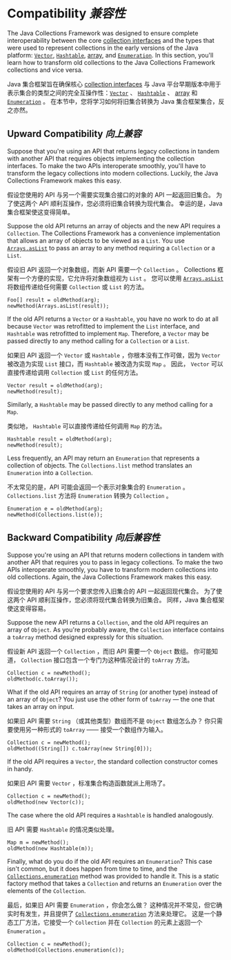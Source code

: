 # Compatibility _兼容性_


The Java Collections Framework was designed to ensure complete interoperability between the core [collection interfaces](https://docs.oracle.com/javase/tutorial/collections/interfaces/index.html) and the types that were used to represent collections in the early versions of the Java platform: [`Vector`](https://docs.oracle.com/javase/8/docs/api/java/util/Vector.html), [`Hashtable`](https://docs.oracle.com/javase/8/docs/api/java/util/Hashtable.html), [array](https://docs.oracle.com/javase/tutorial/java/nutsandbolts/arrays.html), and [`Enumeration`](https://docs.oracle.com/javase/8/docs/api/java/util/Enumeration.html). 
In this section, you'll learn how to transform old collections to the Java Collections Framework collections and vice versa.


Java 集合框架旨在确保核心 [collection interfaces](./../index.md) 与 Java 平台早期版本中用于表示集合的类型之间的完全互操作性：[`Vector`](https://docs.oracle.com/javase/8/docs/api/java/util/Vector.html) 、 [`Hashtable`](https://docs.oracle.com/javase/8/docs/api/java/util/Hashtable.html) 、 [array](./../../java/nutsandbolts/arrays.md) 和 [`Enumeration`](https://docs.oracle.com/javase/8/docs/api/java/util/Enumeration.html) 。
在本节中，您将学习如何将旧集合转换为 Java 集合框架集合，反之亦然。


## Upward Compatibility _向上兼容_


Suppose that you're using an API that returns legacy collections in tandem with another API that requires objects implementing the collection interfaces. 
To make the two APIs interoperate smoothly, you'll have to transform the legacy collections into modern collections. 
Luckily, the Java Collections Framework makes this easy.


假设您使用的 API 与另一个需要实现集合接口的对象的 API 一起返回旧集合。
为了使这两个 API 顺利互操作，您必须将旧集合转换为现代集合。
幸运的是，Java 集合框架使这变得简单。


Suppose the old API returns an array of objects and the new API requires a `Collection`. 
The Collections Framework has a convenience implementation that allows an array of objects to be viewed as a `List`. 
You use [`Arrays.asList`](https://docs.oracle.com/javase/8/docs/api/java/util/Arrays.html#asList-T...-) to pass an array to any method requiring a `Collection` or a `List`.


假设旧 API 返回一个对象数组，而新 API 需要一个 `Collection` 。
Collections 框架有一个方便的实现，它允许将对象数组视为 `List` 。
您可以使用 [`Arrays.asList`](https://docs.oracle.com/javase/8/docs/api/java/util/Arrays.html#asList-T...-) 将数组传递给任何需要 `Collection` 或 `List` 的方法。


```text
Foo[] result = oldMethod(arg);
newMethod(Arrays.asList(result));
```


If the old API returns a `Vector` or a `Hashtable`, you have no work to do at all because `Vector` was retrofitted to implement the `List` interface, and `Hashtable` was retrofitted to implement `Map`. 
Therefore, a `Vector` may be passed directly to any method calling for a `Collection` or a `List`.


如果旧 API 返回一个 `Vector` 或 `Hashtable` ，你根本没有工作可做，因为 `Vector` 被改造为实现 `List` 接口，而 `Hashtable` 被改造为实现 `Map` 。
因此， `Vector` 可以直接传递给调用 `Collection` 或 `List` 的任何方法。


```text
Vector result = oldMethod(arg);
newMethod(result);
```


Similarly, a `Hashtable` may be passed directly to any method calling for a `Map`.


类似地， `Hashtable` 可以直接传递给任何调用 `Map` 的方法。


```text
Hashtable result = oldMethod(arg);
newMethod(result);
```


Less frequently, an API may return an `Enumeration` that represents a collection of objects. 
The `Collections.list` method translates an `Enumeration` into a `Collection`.


不太常见的是，API 可能会返回一个表示对象集合的 `Enumeration` 。
`Collections.list` 方法将 `Enumeration` 转换为 `Collection` 。


```text
Enumeration e = oldMethod(arg);
newMethod(Collections.list(e));
```


## Backward Compatibility _向后兼容性_


Suppose you're using an API that returns modern collections in tandem with another API that requires you to pass in legacy collections. 
To make the two APIs interoperate smoothly, you have to transform modern collections into old collections. 
Again, the Java Collections Framework makes this easy.


假设您使用的 API 与另一个要求您传入旧集合的 API 一起返回现代集合。
为了使这两个 API 顺利互操作，您必须将现代集合转换为旧集合。
同样，Java 集合框架使这变得容易。


Suppose the new API returns a `Collection`, and the old API requires an array of `Object`. 
As you're probably aware, the `Collection` interface contains a `toArray` method designed expressly for this situation.


假设新 API 返回一个 `Collection` ，而旧 API 需要一个 `Object` 数组。
你可能知道， `Collection` 接口包含一个专门为这种情况设计的 `toArray` 方法。


```text
Collection c = newMethod();
oldMethod(c.toArray());
```


What if the old API requires an array of `String` (or another type) instead of an array of `Object`? 
You just use the other form of `toArray` — the one that takes an array on input.


如果旧 API 需要 `String` （或其他类型）数组而不是 `Object` 数组怎么办？
你只需要使用另一种形式的 `toArray` —— 接受一个数组作为输入。


```text
Collection c = newMethod();
oldMethod((String[]) c.toArray(new String[0]));
```


If the old API requires a `Vector`, the standard collection constructor comes in handy.


如果旧 API 需要 `Vector` ，标准集合构造函数就派上用场了。


```text
Collection c = newMethod();
oldMethod(new Vector(c));
```


The case where the old API requires a `Hashtable` is handled analogously.


旧 API 需要 `Hashtable` 的情况类似处理。


```text
Map m = newMethod();
oldMethod(new Hashtable(m));
```


Finally, what do you do if the old API requires an `Enumeration`? 
This case isn't common, but it does happen from time to time, and the [`Collections.enumeration`](https://docs.oracle.com/javase/8/docs/api/java/util/Collections.html#enumeration-java.util.Collection-) method was provided to handle it. 
This is a static factory method that takes a `Collection` and returns an `Enumeration` over the elements of the `Collection`.


最后，如果旧 API 需要 `Enumeration` ，你会怎么做？
这种情况并不常见，但它确实时有发生，并且提供了 [`Collections.enumeration`](https://docs.oracle.com/javase/8/docs/api/java/util/Collections.html#enumeration-java.util.Collection-) 方法来处理它。
这是一个静态工厂方法，它接受一个 `Collection` 并在 `Collection` 的元素上返回一个 `Enumeration` 。


```text
Collection c = newMethod();
oldMethod(Collections.enumeration(c));
```
